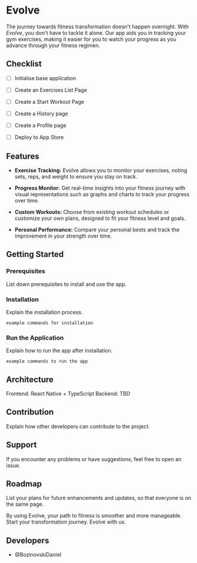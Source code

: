 # Evolve

The journey towards fitness transformation doesn't happen overnight. With _Evolve_, you don't have to tackle it alone. Our app aids you in tracking your gym exercises, making it easier for you to watch your progress as you advance through your fitness regimen. 

## Checklist

- [ ] Initialise base application
- [ ] Create an Exercises List Page
- [ ] Create a Start Workout Page
- [ ] Create a History page
- [ ] Create a Profile page
- [ ] Deploy to App Store


## Features

- **Exercise Tracking:** Evolve allows you to monitor your exercises, noting sets, reps, and weight to ensure you stay on track.

- **Progress Monitor:** Get real-time insights into your fitness journey with visual representations such as graphs and charts to track your progress over time.

- **Custom Workouts:** Choose from existing workout schedules or customize your own plans, designed to fit your fitness level and goals.

- **Personal Performance:** Compare your personal bests and track the improvement in your strength over time.

## Getting Started

### Prerequisites

List down prerequisites to install and use the app.

### Installation

Explain the installation process.

```
example commands for installation
```

### Run the Application

Explain how to run the app after installation.

```
example commands to run the app
```

## Architecture

Frontend: React Native + TypeScript
Backend: TBD

## Contribution

Explain how other developers can contribute to the project.

## Support

If you encounter any problems or have suggestions, feel free to open an issue.


## Roadmap

List your plans for future enhancements and updates, so that everyone is on the same page.

By using Evolve, your path to fitness is smoother and more manageable. Start your transformation journey. Evolve with us.

## Developers

- @BozinovskiDaniel

